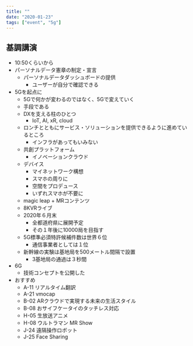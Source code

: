 ```yaml
---
title: ""
date: "2020-01-23"
tags: ["event", "5g"]
---
```


## 基調講演
* 10:50くらいから
* パーソナルデータ憲章の制定・宣言
  - パーソナルデータダッシュボードの提供
    - ユーザーが自分で確認できる
* 5Gを起点に
  - 5Gで何かが変わるのではなく、5Gで変えていく
  - 手段である
  - DXを支える柱のひとつ
    - IoT, AI, xR, cloud
  - ロンチとともにサービス・ソリューションを提供できるように進めているところ
    - インフラがあってもいみない
  - 共創プラットフォーム
    - イノベーションクラウド
  - デバイス
    - マイネットワーク構想
    - スマホの周りに
    - 空間をプロデュース
    - いずれスマホが不要に
  - magic leap + MRコンテンツ
  - 8KVRライブ
  - 2020年６月末
    - 全都道府県に展開予定
    - その１年後に10000局を目指す
  - 5G標準必須特許候補件数は世界６位
    - 通信事業者としては１位
  - 新幹線の実験は基地局を500メートル間隔で設置
    - 3基地局の通過は３秒間
* 6G
  - 技術コンセプトを公開した
* おすすめ
  - A-11 リアルタイム翻訳
  - A-21 vmocap
  - B-02 ARクラウドで実現する未来の生活スタイル
  - B-08 おサイフケータイのタッチレス対応
  - H-05 生放送アニメ
  - H-08 ウルトラマン MR Show
  - J-24 遠隔操作ロボット
  - J-25 Face Sharing
  




